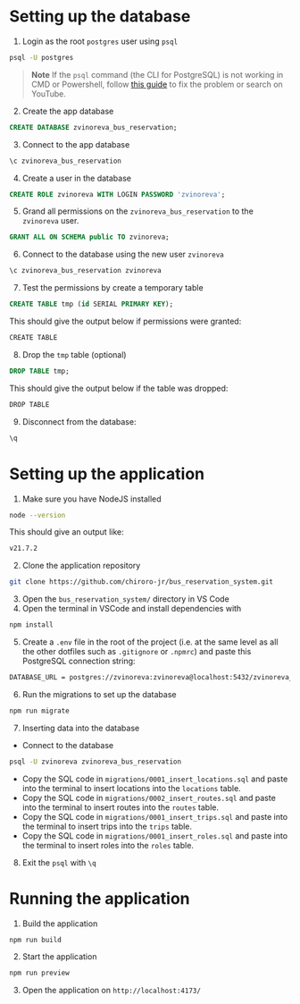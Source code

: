 # Setting up the database

1. Login as the root `postgres` user using `psql`

```bash
psql -U postgres
```

> **Note**
> If the `psql` command (the CLI for PostgreSQL) is not working in CMD or Powershell, follow [this guide](https://www.commandprompt.com/education/how-to-fix-psql-command-not-found-error-in-postgresql/) to fix the problem or search on YouTube.

2. Create the app database

```sql
CREATE DATABASE zvinoreva_bus_reservation;
```

3. Connect to the app database

```bash
\c zvinoreva_bus_reservation
```

4. Create a user in the database

```sql
CREATE ROLE zvinoreva WITH LOGIN PASSWORD 'zvinoreva';
```

5. Grand all permissions on the `zvinoreva_bus_reservation` to the `zvinoreva` user.

```sql
GRANT ALL ON SCHEMA public TO zvinoreva;
```

6. Connect to the database using the new user `zvinoreva`

```bash
\c zvinoreva_bus_reservation zvinoreva
```

7. Test the permissions by create a temporary table

```sql
CREATE TABLE tmp (id SERIAL PRIMARY KEY);
```

This should give the output below if permissions were granted:

```bash
CREATE TABLE
```

8. Drop the `tmp` table (optional)

```sql
DROP TABLE tmp;
```

This should give the output below if the table was dropped:

```bash
DROP TABLE
```

9. Disconnect from the database:

```bash
\q
```

# Setting up the application

1. Make sure you have NodeJS installed

```bash
node --version
```

This should give an output like:

```bash
v21.7.2
```

2. Clone the application repository

```bash
git clone https://github.com/chiroro-jr/bus_reservation_system.git
```

3. Open the `bus_reservation_system/` directory in VS Code
4. Open the terminal in VSCode and install dependencies with

```bash
npm install
```

5. Create a `.env` file in the root of the project (i.e. at the same level as all the other dotfiles such as `.gitignore` or `.npmrc`) and paste this PostgreSQL connection string:

```bash
DATABASE_URL = postgres://zvinoreva:zvinoreva@localhost:5432/zvinoreva_bus_reservation
```

6. Run the migrations to set up the database

```bash
npm run migrate
```

7. Inserting data into the database

- Connect to the database

```bash
psql -U zvinoreva zvinoreva_bus_reservation
```

- Copy the SQL code in `migrations/0001_insert_locations.sql` and paste into the terminal to insert locations into the `locations` table.
- Copy the SQL code in `migrations/0002_insert_routes.sql` and paste into the terminal to insert routes into the `routes` table.
- Copy the SQL code in `migrations/0001_insert_trips.sql` and paste into the terminal to insert trips into the `trips` table.
- Copy the SQL code in `migrations/0001_insert_roles.sql` and paste into the terminal to insert roles into the `roles` table.

8. Exit the `psql` with `\q`

# Running the application

1. Build the application

```bash
npm run build
```

2. Start the application

```bash
npm run preview
```

3. Open the application on `http://localhost:4173/`
